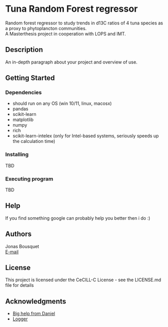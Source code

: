 # Tuna Random Forest regressor 

Random forest regressor to study trends in d13C ratios of 4 tuna species as a proxy to phytoplancton communities.  
A Masterthesis project in cooperation with LOPS and IMT.

## Description

An in-depth paragraph about your project and overview of use.

## Getting Started

### Dependencies

* should run on any OS (win 10/11, linux, macosx)
* pandas
* scikit-learn
* matplotlib
* numpy
* rich
* scikit-learn-intelex (only for Intel-based systems, seriously speeds up the calculation time)

### Installing

TBD

### Executing program

TBD

## Help

If you find something google can probably help you better then i do :) 


## Authors

Jonas Bousquet  
[E-mail](jonas.bousquet@etudiant.univ-brest.fr)


## License

This project is licensed under the CeCILL-C License - see the LICENSE.md file for details

## Acknowledgments

* [Big help from Daniel](https://github.com/Mighty0r0n)
* [Logger](https://github.com/Mighty0r0n/ml_helper)

